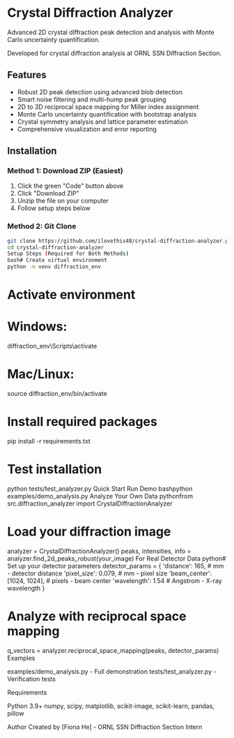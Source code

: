 # Crystal Diffraction Analyzer

Advanced 2D crystal diffraction peak detection and analysis with Monte Carlo uncertainty quantification.

Developed for crystal diffraction analysis at ORNL SSN Diffraction Section.

## Features
- Robust 2D peak detection using advanced blob detection
- Smart noise filtering and multi-hump peak grouping  
- 2D to 3D reciprocal space mapping for Miller index assignment
- Monte Carlo uncertainty quantification with bootstrap analysis
- Crystal symmetry analysis and lattice parameter estimation
- Comprehensive visualization and error reporting

## Installation

### Method 1: Download ZIP (Easiest)
1. Click the green "Code" button above
2. Click "Download ZIP" 
3. Unzip the file on your computer
4. Follow setup steps below

### Method 2: Git Clone
```bash
git clone https://github.com/ilovethis48/crystal-diffraction-analyzer.git
cd crystal-diffraction-analyzer
Setup Steps (Required for Both Methods)
bash# Create virtual environment
python -m venv diffraction_env
```

# Activate environment
# Windows:
diffraction_env\Scripts\activate
# Mac/Linux:
source diffraction_env/bin/activate

# Install required packages
pip install -r requirements.txt

# Test installation
python tests/test_analyzer.py
Quick Start
Run Demo
bashpython examples/demo_analysis.py
Analyze Your Own Data
pythonfrom src.diffraction_analyzer import CrystalDiffractionAnalyzer

# Load your diffraction image
analyzer = CrystalDiffractionAnalyzer()
peaks, intensities, info = analyzer.find_2d_peaks_robust(your_image)
For Real Detector Data
python# Set up your detector parameters
detector_params = {
    'distance': 165,        # mm - detector distance
    'pixel_size': 0.079,    # mm - pixel size
    'beam_center': [1024, 1024],  # pixels - beam center
    'wavelength': 1.54      # Angstrom - X-ray wavelength
}

# Analyze with reciprocal space mapping
q_vectors = analyzer.reciprocal_space_mapping(peaks, detector_params)
Examples

examples/demo_analysis.py - Full demonstration
tests/test_analyzer.py - Verification tests

Requirements

Python 3.9+
numpy, scipy, matplotlib, scikit-image, scikit-learn, pandas, pillow

Author
Created by [Fiona He] - ORNL SSN Diffraction Section Intern
